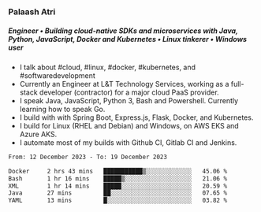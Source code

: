 ### Palaash Atri

##### Engineer • Building cloud-native SDKs and microservices with Java, Python, JavaScript, Docker and Kubernetes • Linux tinkerer • Windows user

- I talk about #cloud, #linux, #docker, #kubernetes, and #softwaredevelopment
- Currently an Engineer at L&T Technology Services, working as a full-stack developer (contractor) for a major cloud PaaS provider.
- I speak Java, JavaScript, Python 3, Bash and Powershell. Currently learning how to speak Go.
- I build with with Spring Boot, Express.js, Flask, Docker, and Kubernetes.
- I build for Linux (RHEL and Debian) and Windows, on AWS EKS and Azure AKS.
- I automate most of my builds with Github CI, Gitlab CI and Jenkins.

<!--
**palaashatri/palaashatri** is a ✨ _special_ ✨ repository because its `README.md` (this file) appears on your GitHub profile.

Here are some ideas to get you started:

- 🔭 I’m currently working on ...
- 🌱 I’m currently learning ...
- 👯 I’m looking to collaborate on ...
- 🤔 I’m looking for help with ...
- 💬 Ask me about ...
- 📫 How to reach me: ...
- 😄 Pronouns: ...
- ⚡ Fun fact: ...
-->

<!--START_SECTION:waka-->

```txt
From: 12 December 2023 - To: 19 December 2023

Docker     2 hrs 43 mins   ███████████▒░░░░░░░░░░░░░   45.06 %
Bash       1 hr 16 mins    █████▒░░░░░░░░░░░░░░░░░░░   21.06 %
XML        1 hr 14 mins    █████░░░░░░░░░░░░░░░░░░░░   20.59 %
Java       27 mins         ██░░░░░░░░░░░░░░░░░░░░░░░   07.65 %
YAML       13 mins         █░░░░░░░░░░░░░░░░░░░░░░░░   03.82 %
```

<!--END_SECTION:waka-->
